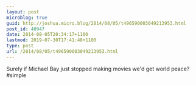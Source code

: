 ```yaml
---
layout: post
microblog: true
guid: http://joshua.micro.blog/2014/08/05/t496590003049213953.html
post_id: 40947
date: 2014-08-05T20:34:17+1100
lastmod: 2019-07-30T17:41:48+1100
type: post
url: /2014/08/05/t496590003049213953.html
---
```

Surely if Michael Bay just stopped making movies we'd get world peace? #simple
